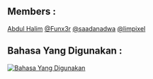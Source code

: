 ## Members : 
<a href="https://github.com/limpixel">Abdul Halim</a>
[@Funx3r]([https://github.com/Funx3r])
[@saadanadwa]([https://github.com/saadanadwa])
[@limpixel]([https://github.com/limpixel])

## Bahasa Yang Digunakan : 
[![Bahasa Yang Digunakan](https://skillicons.dev/icons?i=java)](https://skillicons.dev)
